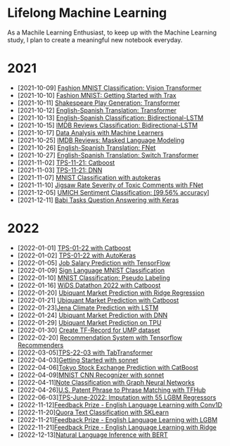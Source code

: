 # Lifelong Machine Learning
As a Machile Learning Enthusiast, to keep up with the Machine Learning study, I plan to create a meaningful new notebook everyday.
# 2021
* [2021-10-09] [Fashion MNIST Classification: Vision Transformer](https://www.kaggle.com/lonnieqin/fashion-mnist-classification-vision-transformer)
* [2021-10-10] [Fashion MNIST: Getting Started with Trax](https://www.kaggle.com/lonnieqin/fashion-mnist-getting-started-with-trax)
* [2021-10-11] [Shakespeare Play Generation: Transformer](https://www.kaggle.com/lonnieqin/shakespeare-play-generation-transformer)
* [2021-10-12] [English-Spanish Translation: Transformer](https://www.kaggle.com/lonnieqin/english-spanish-translation-transformer)
* [2021-10-13] [English-Spanish Classification: Bidirectional-LSTM](https://www.kaggle.com/lonnieqin/english-spanish-classification-bidirectional-lstm)
* [2021-10-15] [IMDB Reviews Classification: Bidirectional-LSTM](https://www.kaggle.com/lonnieqin/imdb-reviews-classification-bidirectional-lstm)
* [2021-10-17] [Data Analysis with Machine Learners](https://www.kaggle.com/lonnieqin/data-analysis-with-machine-learners?scriptVersionId=77337248)
* [2021-10-25] [IMDB Reviews: Masked Language Modeling](https://www.kaggle.com/lonnieqin/imdb-reviews-masked-language-modeling)
* [2021-10-26] [English-Spanish Translation: FNet](https://www.kaggle.com/lonnieqin/english-spanish-translation-fnet)
* [2021-10-27] [English-Spanish Translation: Switch Transformer](https://www.kaggle.com/lonnieqin/english-spanish-translation-switch-transformer)
* [2021-11-02] [TPS-11-21: Catboost](https://www.kaggle.com/lonnieqin/tps-11-2021-catboost)
* [2021-11-03] [TPS-11-21: DNN](https://www.kaggle.com/lonnieqin/tps-11-21-dnn)
* [2021-11-07] [MNIST Classification with autokeras](https://www.kaggle.com/lonnieqin/mnist-classification-with-autokeras)
* [2021-11-10] [Jigsaw Rate Severity of Toxic Comments with FNet](https://www.kaggle.com/lonnieqin/jigsaw-rate-severity-of-toxic-comments-with-fnet)
* [2021-12-05] [UMICH Sentiment Classification: [99.56% accuracy]](https://www.kaggle.com/lonnieqin/umich-sentiment-classification-99-56-accuracy?scriptVersionId=81576877)
* [2021-12-11] [Babi Tasks Question Answering with Keras](https://www.kaggle.com/lonnieqin/babi-tasks-question-answering-with-keras)
# 2022
* [2022-01-01] [TPS-01-22 with Catboost](https://www.kaggle.com/lonnieqin/tps-01-22-with-catboost)
* [2022-01-02] [TPS-01-22 with AutoKeras](https://www.kaggle.com/lonnieqin/tps-01-22-with-autokeras)
* [2022-01-05] [Job Salary Prediction with TensorFlow](https://www.kaggle.com/lonnieqin/job-salary-prediction-with-tensorflow)
* [2022-01-09] [Sign Language MNIST Classification](https://www.kaggle.com/lonnieqin/sign-language-mnist-classification)
* [2022-01-10] [MNIST Classification: Pseudo Labeling](https://www.kaggle.com/lonnieqin/mnist-classification-pseudo-labeling)
* [2022-01-16] [WiDS Datathon 2022 with Catboost](https://www.kaggle.com/lonnieqin/wids-datathon-2022-with-catboost)
* [2022-01-20] [Ubiquant Market Prediction with Ridge Regression](https://www.kaggle.com/lonnieqin/ubiquant-market-prediction-with-ridge-regression)
* [2022-01-21] [Ubiquant Market Prediction with Catboost](https://www.kaggle.com/lonnieqin/ubiquant-market-prediction-with-catboost)
* [2022-01-23][Jena Climate Prediction with LSTM](https://www.kaggle.com/lonnieqin/jena-climate-prediction-with-lstm)
* [2022-01-24] [Ubiquant Market Prediction with DNN](https://www.kaggle.com/lonnieqin/ubiquant-market-prediction-with-dnn)
* [2022-01-29] [Ubiquant Market Prediction on TPU](https://www.kaggle.com/lonnieqin/ubiquant-market-prediction-on-tpu)
* [2022-01-30] [Create TF-Record for UMP dataset](https://www.kaggle.com/lonnieqin/create-tf-record-for-ump-dataset)
* [2022-02-20] [Recommendation System with Tensorflow Recommenders](https://www.kaggle.com/lonnieqin/recommendation-system-with-tensorflow-recommenders)
* [2022-03-05][TPS-22-03 with TabTransformer](https://www.kaggle.com/lonnieqin/tps-22-03-with-tabtransformer)
* [2022-04-03][Getting Started with sonnet](https://www.kaggle.com/code/lonnieqin/getting-started-with-sonnet)
* [2022-04-06][Tokyo Stock Exchange Prediction with CatBoost](https://www.kaggle.com/code/lonnieqin/tokyo-stock-exchange-prediction-with-catboost)
* [2022-04-09][MNIST CNN Recognizer with sonnet](https://www.kaggle.com/code/lonnieqin/mnist-cnn-recognizer-with-sonnet)
* [2022-04-11][Note Classification with Graph Neural Networks](https://www.kaggle.com/lonnieqin/note-classification-with-graph-neural-networks)
* [2022-04-26][U.S. Patent Phrase to Phrase Matching with TFHub](https://www.kaggle.com/code/lonnieqin/u-s-patent-phrase-to-phrase-matching-with-tfhub)
* [2022-06-03][TPS-June-2022: Imputation with 55 LGBM Regressors](https://www.kaggle.com/code/lonnieqin/tps-june-2022-imputation-with-55-lgbm-regressors)
* [2022-11-12][Feedback Prize - English Language Learning with Conv1D](https://www.kaggle.com/code/lonnieqin/multi-label-regression-with-conv1d)
* [2022-11-20][Quora Text Classification with SKLearn](https://www.kaggle.com/code/lonnieqin/quora-text-classification-with-sklearn)
* [2022-11-21][Feedback Prize - English Language Learning with LGBM](https://www.kaggle.com/code/lonnieqin/fb3-with-lgbm)
* [2022-11-21][Feedback Prize - English Language Learning with Ridge](https://www.kaggle.com/code/lonnieqin/fb3-with-ridge)
* [2022-12-13][Natural Language Inference with BERT](https://www.kaggle.com/code/lonnieqin/natural-language-inference-with-bert)
